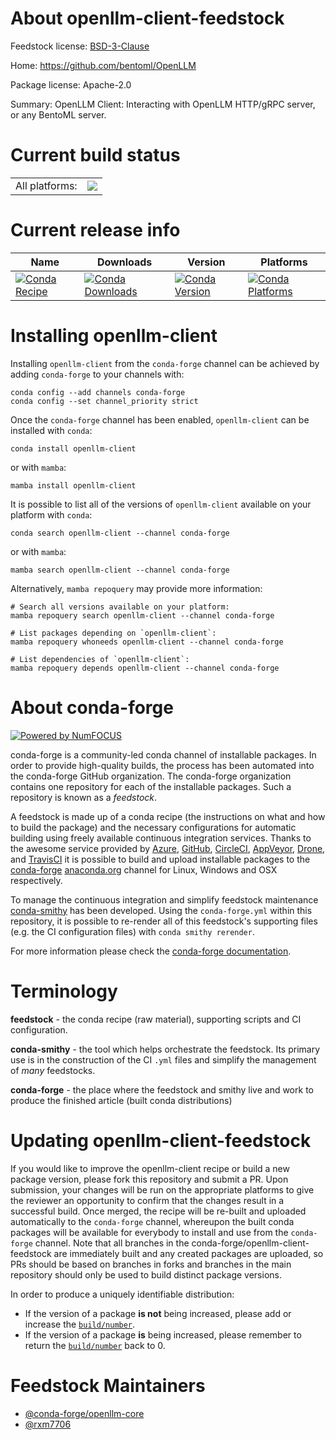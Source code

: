About openllm-client-feedstock
==============================

Feedstock license: [BSD-3-Clause](https://github.com/conda-forge/openllm-client-feedstock/blob/main/LICENSE.txt)

Home: https://github.com/bentoml/OpenLLM

Package license: Apache-2.0

Summary: OpenLLM Client: Interacting with OpenLLM HTTP/gRPC server, or any BentoML server.

Current build status
====================


<table><tr><td>All platforms:</td>
    <td>
      <a href="https://dev.azure.com/conda-forge/feedstock-builds/_build/latest?definitionId=21518&branchName=main">
        <img src="https://dev.azure.com/conda-forge/feedstock-builds/_apis/build/status/openllm-client-feedstock?branchName=main">
      </a>
    </td>
  </tr>
</table>

Current release info
====================

| Name | Downloads | Version | Platforms |
| --- | --- | --- | --- |
| [![Conda Recipe](https://img.shields.io/badge/recipe-openllm--client-green.svg)](https://anaconda.org/conda-forge/openllm-client) | [![Conda Downloads](https://img.shields.io/conda/dn/conda-forge/openllm-client.svg)](https://anaconda.org/conda-forge/openllm-client) | [![Conda Version](https://img.shields.io/conda/vn/conda-forge/openllm-client.svg)](https://anaconda.org/conda-forge/openllm-client) | [![Conda Platforms](https://img.shields.io/conda/pn/conda-forge/openllm-client.svg)](https://anaconda.org/conda-forge/openllm-client) |

Installing openllm-client
=========================

Installing `openllm-client` from the `conda-forge` channel can be achieved by adding `conda-forge` to your channels with:

```
conda config --add channels conda-forge
conda config --set channel_priority strict
```

Once the `conda-forge` channel has been enabled, `openllm-client` can be installed with `conda`:

```
conda install openllm-client
```

or with `mamba`:

```
mamba install openllm-client
```

It is possible to list all of the versions of `openllm-client` available on your platform with `conda`:

```
conda search openllm-client --channel conda-forge
```

or with `mamba`:

```
mamba search openllm-client --channel conda-forge
```

Alternatively, `mamba repoquery` may provide more information:

```
# Search all versions available on your platform:
mamba repoquery search openllm-client --channel conda-forge

# List packages depending on `openllm-client`:
mamba repoquery whoneeds openllm-client --channel conda-forge

# List dependencies of `openllm-client`:
mamba repoquery depends openllm-client --channel conda-forge
```


About conda-forge
=================

[![Powered by
NumFOCUS](https://img.shields.io/badge/powered%20by-NumFOCUS-orange.svg?style=flat&colorA=E1523D&colorB=007D8A)](https://numfocus.org)

conda-forge is a community-led conda channel of installable packages.
In order to provide high-quality builds, the process has been automated into the
conda-forge GitHub organization. The conda-forge organization contains one repository
for each of the installable packages. Such a repository is known as a *feedstock*.

A feedstock is made up of a conda recipe (the instructions on what and how to build
the package) and the necessary configurations for automatic building using freely
available continuous integration services. Thanks to the awesome service provided by
[Azure](https://azure.microsoft.com/en-us/services/devops/), [GitHub](https://github.com/),
[CircleCI](https://circleci.com/), [AppVeyor](https://www.appveyor.com/),
[Drone](https://cloud.drone.io/welcome), and [TravisCI](https://travis-ci.com/)
it is possible to build and upload installable packages to the
[conda-forge](https://anaconda.org/conda-forge) [anaconda.org](https://anaconda.org/)
channel for Linux, Windows and OSX respectively.

To manage the continuous integration and simplify feedstock maintenance
[conda-smithy](https://github.com/conda-forge/conda-smithy) has been developed.
Using the ``conda-forge.yml`` within this repository, it is possible to re-render all of
this feedstock's supporting files (e.g. the CI configuration files) with ``conda smithy rerender``.

For more information please check the [conda-forge documentation](https://conda-forge.org/docs/).

Terminology
===========

**feedstock** - the conda recipe (raw material), supporting scripts and CI configuration.

**conda-smithy** - the tool which helps orchestrate the feedstock.
                   Its primary use is in the construction of the CI ``.yml`` files
                   and simplify the management of *many* feedstocks.

**conda-forge** - the place where the feedstock and smithy live and work to
                  produce the finished article (built conda distributions)


Updating openllm-client-feedstock
=================================

If you would like to improve the openllm-client recipe or build a new
package version, please fork this repository and submit a PR. Upon submission,
your changes will be run on the appropriate platforms to give the reviewer an
opportunity to confirm that the changes result in a successful build. Once
merged, the recipe will be re-built and uploaded automatically to the
`conda-forge` channel, whereupon the built conda packages will be available for
everybody to install and use from the `conda-forge` channel.
Note that all branches in the conda-forge/openllm-client-feedstock are
immediately built and any created packages are uploaded, so PRs should be based
on branches in forks and branches in the main repository should only be used to
build distinct package versions.

In order to produce a uniquely identifiable distribution:
 * If the version of a package **is not** being increased, please add or increase
   the [``build/number``](https://docs.conda.io/projects/conda-build/en/latest/resources/define-metadata.html#build-number-and-string).
 * If the version of a package **is** being increased, please remember to return
   the [``build/number``](https://docs.conda.io/projects/conda-build/en/latest/resources/define-metadata.html#build-number-and-string)
   back to 0.

Feedstock Maintainers
=====================

* [@conda-forge/openllm-core](https://github.com/conda-forge/openllm-core/)
* [@rxm7706](https://github.com/rxm7706/)

